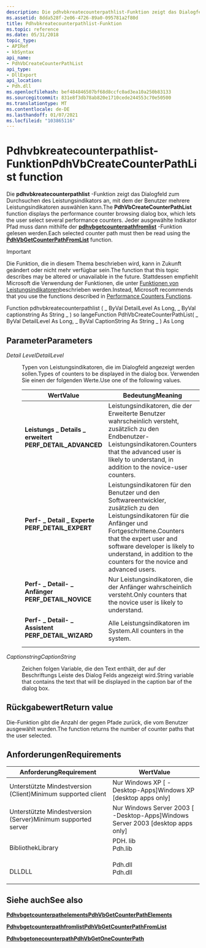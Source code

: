 ```yaml
---
description: Die pdhvbkreatecounterpathlist-Funktion zeigt das Dialogfeld zum Durchsuchen des Leistungsindikators an, mit dem der Benutzer mehrere Leistungsindikatoren auswählen kann. Jeder ausgewählte Indikator Pfad muss dann mithilfe der pdhvbgetcounterpathfromlist-Funktion gelesen werden.
ms.assetid: 8dda528f-2e06-4726-89a0-095781a2f80d
title: Pdhvbkreatecounterpathlist-Funktion
ms.topic: reference
ms.date: 05/31/2018
topic_type:
- APIRef
- kbSyntax
api_name:
- PdhVbCreateCounterPathList
api_type:
- DllExport
api_location:
- Pdh.dll
ms.openlocfilehash: bef484846507bf68d8ccfc0ad3ea10a250b83133
ms.sourcegitcommit: 831e8f3db78ab820e1710cede244553c70e50500
ms.translationtype: MT
ms.contentlocale: de-DE
ms.lasthandoff: 01/07/2021
ms.locfileid: "103865116"
---
```

# <a name="pdhvbcreatecounterpathlist-function"></a><span data-ttu-id="a5626-104">Pdhvbkreatecounterpathlist-Funktion</span><span class="sxs-lookup"><span data-stu-id="a5626-104">PdhVbCreateCounterPathList function</span></span>

<span data-ttu-id="a5626-105">Die **pdhvbkreatecounterpathlist** -Funktion zeigt das Dialogfeld zum Durchsuchen des Leistungsindikators an, mit dem der Benutzer mehrere Leistungsindikatoren auswählen kann.</span><span class="sxs-lookup"><span data-stu-id="a5626-105">The **PdhVbCreateCounterPathList** function displays the performance counter browsing dialog box, which lets the user select several performance counters.</span></span> <span data-ttu-id="a5626-106">Jeder ausgewählte Indikator Pfad muss dann mithilfe der [**pdhvbgetcounterpathfromlist**](pdhvbgetcounterpathfromlist.md) -Funktion gelesen werden.</span><span class="sxs-lookup"><span data-stu-id="a5626-106">Each selected counter path must then be read using the [**PdhVbGetCounterPathFromList**](pdhvbgetcounterpathfromlist.md) function.</span></span>

> [!IMPORTANT]
> <span data-ttu-id="a5626-107">Die Funktion, die in diesem Thema beschrieben wird, kann in Zukunft geändert oder nicht mehr verfügbar sein.</span><span class="sxs-lookup"><span data-stu-id="a5626-107">The function that this topic describes may be altered or unavailable in the future.</span></span> <span data-ttu-id="a5626-108">Stattdessen empfiehlt Microsoft die Verwendung der Funktionen, die unter [Funktionen von Leistungsindikatoren](performance-counters-functions.md)beschrieben werden.</span><span class="sxs-lookup"><span data-stu-id="a5626-108">Instead, Microsoft recommends that you use the functions described in [Performance Counters Functions](performance-counters-functions.md).</span></span>

<span data-ttu-id="a5626-109">Function pdhvbkreatecounterpathlist ( \_ ByVal DetailLevel As Long, \_ ByVal captionstring As String \_ ) so lange</span><span class="sxs-lookup"><span data-stu-id="a5626-109">Function PdhVbCreateCounterPathList( \_ ByVal DetailLevel As Long, \_ ByVal CaptionString As String \_ ) As Long</span></span>

## <a name="parameters"></a><span data-ttu-id="a5626-110">Parameter</span><span class="sxs-lookup"><span data-stu-id="a5626-110">Parameters</span></span>

<dl> <dt>

<span data-ttu-id="a5626-111">*Detail Level*</span><span class="sxs-lookup"><span data-stu-id="a5626-111">*DetailLevel*</span></span> 
</dt> <dd>

<span data-ttu-id="a5626-112">Typen von Leistungsindikatoren, die im Dialogfeld angezeigt werden sollen.</span><span class="sxs-lookup"><span data-stu-id="a5626-112">Types of counters to be displayed in the dialog box.</span></span> <span data-ttu-id="a5626-113">Verwenden Sie einen der folgenden Werte.</span><span class="sxs-lookup"><span data-stu-id="a5626-113">Use one of the following values.</span></span>



| <span data-ttu-id="a5626-114">Wert</span><span class="sxs-lookup"><span data-stu-id="a5626-114">Value</span></span>                                                                                                                                                                               | <span data-ttu-id="a5626-115">Bedeutung</span><span class="sxs-lookup"><span data-stu-id="a5626-115">Meaning</span></span>                                                                                                                                                 |
|-------------------------------------------------------------------------------------------------------------------------------------------------------------------------------------|---------------------------------------------------------------------------------------------------------------------------------------------------------|
| <span id="PERF_DETAIL_ADVANCED"></span><span id="perf_detail_advanced"></span><dl> <span data-ttu-id="a5626-116"><dt>**Leistungs \_ Details \_ erweitert**</dt></span><span class="sxs-lookup"><span data-stu-id="a5626-116"><dt>**PERF\_DETAIL\_ADVANCED**</dt></span></span> </dl> | <span data-ttu-id="a5626-117">Leistungsindikatoren, die der Erweiterte Benutzer wahrscheinlich versteht, zusätzlich zu den Endbenutzer-Leistungsindikatoren.</span><span class="sxs-lookup"><span data-stu-id="a5626-117">Counters that the advanced user is likely to understand, in addition to the novice-user counters.</span></span><br/>                                            |
| <span id="PERF_DETAIL_EXPERT"></span><span id="perf_detail_expert"></span><dl> <span data-ttu-id="a5626-118"><dt>**Perf- \_ Detail \_ Experte**</dt></span><span class="sxs-lookup"><span data-stu-id="a5626-118"><dt>**PERF\_DETAIL\_EXPERT**</dt></span></span> </dl>       | <span data-ttu-id="a5626-119">Leistungsindikatoren für den Benutzer und den Softwareentwickler, zusätzlich zu den Leistungsindikatoren für die Anfänger und Fortgeschrittene.</span><span class="sxs-lookup"><span data-stu-id="a5626-119">Counters that the expert user and software developer is likely to understand, in addition to the counters for the novice and advanced users.</span></span><br/> |
| <span id="PERF_DETAIL_NOVICE"></span><span id="perf_detail_novice"></span><dl> <span data-ttu-id="a5626-120"><dt>**Perf- \_ Detail- \_ Anfänger**</dt></span><span class="sxs-lookup"><span data-stu-id="a5626-120"><dt>**PERF\_DETAIL\_NOVICE**</dt></span></span> </dl>       | <span data-ttu-id="a5626-121">Nur Leistungsindikatoren, die der Anfänger wahrscheinlich versteht.</span><span class="sxs-lookup"><span data-stu-id="a5626-121">Only counters that the novice user is likely to understand.</span></span><br/>                                                                                  |
| <span id="PERF_DETAIL_WIZARD"></span><span id="perf_detail_wizard"></span><dl> <span data-ttu-id="a5626-122"><dt>**Perf- \_ Detail- \_ Assistent**</dt></span><span class="sxs-lookup"><span data-stu-id="a5626-122"><dt>**PERF\_DETAIL\_WIZARD**</dt></span></span> </dl>       | <span data-ttu-id="a5626-123">Alle Leistungsindikatoren im System.</span><span class="sxs-lookup"><span data-stu-id="a5626-123">All counters in the system.</span></span><br/>                                                                                                                  |



 

</dd> <dt>

<span data-ttu-id="a5626-124">*Captionstring*</span><span class="sxs-lookup"><span data-stu-id="a5626-124">*CaptionString*</span></span> 
</dt> <dd>

<span data-ttu-id="a5626-125">Zeichen folgen Variable, die den Text enthält, der auf der Beschriftungs Leiste des Dialog Felds angezeigt wird.</span><span class="sxs-lookup"><span data-stu-id="a5626-125">String variable that contains the text that will be displayed in the caption bar of the dialog box.</span></span>

</dd> </dl>

## <a name="return-value"></a><span data-ttu-id="a5626-126">Rückgabewert</span><span class="sxs-lookup"><span data-stu-id="a5626-126">Return value</span></span>

<span data-ttu-id="a5626-127">Die-Funktion gibt die Anzahl der gegen Pfade zurück, die vom Benutzer ausgewählt wurden.</span><span class="sxs-lookup"><span data-stu-id="a5626-127">The function returns the number of counter paths that the user selected.</span></span>

## <a name="requirements"></a><span data-ttu-id="a5626-128">Anforderungen</span><span class="sxs-lookup"><span data-stu-id="a5626-128">Requirements</span></span>



| <span data-ttu-id="a5626-129">Anforderung</span><span class="sxs-lookup"><span data-stu-id="a5626-129">Requirement</span></span> | <span data-ttu-id="a5626-130">Wert</span><span class="sxs-lookup"><span data-stu-id="a5626-130">Value</span></span> |
|-------------------------------------|------------------------------------------------------------------------------------|
| <span data-ttu-id="a5626-131">Unterstützte Mindestversion (Client)</span><span class="sxs-lookup"><span data-stu-id="a5626-131">Minimum supported client</span></span><br/> | <span data-ttu-id="a5626-132">Nur Windows XP \[ -Desktop-Apps\]</span><span class="sxs-lookup"><span data-stu-id="a5626-132">Windows XP \[desktop apps only\]</span></span><br/>                                        |
| <span data-ttu-id="a5626-133">Unterstützte Mindestversion (Server)</span><span class="sxs-lookup"><span data-stu-id="a5626-133">Minimum supported server</span></span><br/> | <span data-ttu-id="a5626-134">Nur Windows Server 2003 \[ -Desktop-Apps\]</span><span class="sxs-lookup"><span data-stu-id="a5626-134">Windows Server 2003 \[desktop apps only\]</span></span><br/>                               |
| <span data-ttu-id="a5626-135">Bibliothek</span><span class="sxs-lookup"><span data-stu-id="a5626-135">Library</span></span><br/>                  | <dl> <span data-ttu-id="a5626-136"><dt>PDH. lib</dt></span><span class="sxs-lookup"><span data-stu-id="a5626-136"><dt>Pdh.lib</dt></span></span> </dl> |
| <span data-ttu-id="a5626-137">DLL</span><span class="sxs-lookup"><span data-stu-id="a5626-137">DLL</span></span><br/>                      | <dl> <span data-ttu-id="a5626-138"><dt>Pdh.dll</dt></span><span class="sxs-lookup"><span data-stu-id="a5626-138"><dt>Pdh.dll</dt></span></span> </dl> |



## <a name="see-also"></a><span data-ttu-id="a5626-139">Siehe auch</span><span class="sxs-lookup"><span data-stu-id="a5626-139">See also</span></span>

<dl> <dt>

[<span data-ttu-id="a5626-140">**Pdhvbgetcounterpathelements**</span><span class="sxs-lookup"><span data-stu-id="a5626-140">**PdhVbGetCounterPathElements**</span></span>](pdhvbgetcounterpathelements.md)
</dt> <dt>

[<span data-ttu-id="a5626-141">**Pdhvbgetcounterpathfromlist**</span><span class="sxs-lookup"><span data-stu-id="a5626-141">**PdhVbGetCounterPathFromList**</span></span>](pdhvbgetcounterpathfromlist.md)
</dt> <dt>

[<span data-ttu-id="a5626-142">**Pdhvbgetonecounterpath**</span><span class="sxs-lookup"><span data-stu-id="a5626-142">**PdhVbGetOneCounterPath**</span></span>](pdhvbgetonecounterpath.md)
</dt> </dl>

 

 




